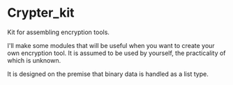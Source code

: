 # Crypter_kit
Kit for assembling encryption tools.

I'll make some modules that will be useful when you want to create your own encryption tool.
It is assumed to be used by yourself, the practicality of which is unknown.

It is designed on the premise that binary data is handled as a list type.
